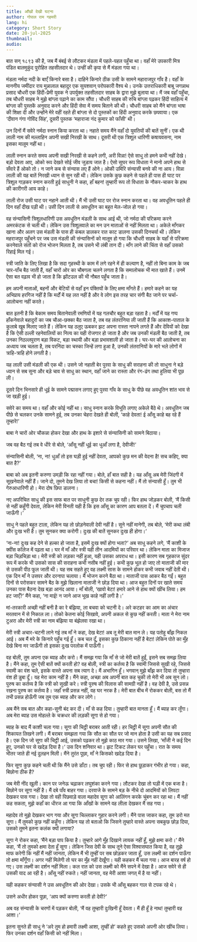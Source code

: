 ```yaml
---
title: आँखों देखी घटना
author: गोपाल राम गहमरी
lang: hi
category: Short Story
date: 20-jul-2025
thumbnail: 
audio: 
---
```


बात सन् १८९३ की है, जब मैं बंबई से लौटकर मंडला में पहले-पहल पहुँचा था। वहाँ मेरे उपकारी मित्र पंडित बालमुकुंद पुरोहित तहसीलदार थे। उन्हीं की कृपा से मैं मंडला गया था।

मंडला नर्मदा नदी के बाएँ किनारे बसा है। दाहिने किनारे ठीक उसी के सामने महाराजपुर गाँव है। वहाँ के माननीय जमींदार राय मुन्नालाल बहादुर एक सुयशवान् परोपकारी वैश्य थे। उनके उत्तराधिकारी बाबू जगन्नाथ प्रसाद चौधरी एक हिंदी-प्रेमी युवक ने उपर्युक्त तहसीलदार साहब के द्वारा मुझे बुलाया था। मैं जब वहाँ पहुँचा, तब चौधरी साहब ने मुझे बांग्ला पढ़ाने का काम सौंपा। चौधरी साहब की रुचि बांग्ला पढ़कर हिंदी साहित्य में बांग्ला की पुस्तकें अनुवाद करने और हिंदी सेवा में समय बिताने की थी। चौधरी साहब को मैंने बांग्ला भाषा की शिक्षा दी और उन्होंने मेरे वहीं रहते ही बांग्ला से दो पुस्तकों का हिंदी अनुवाद करके छपवाया। एक ‘दीवान गंगा गोविंद सिंह’, दूसरी पुस्तक ‘महाराजा नंद कुमार को फाँसी’ थी।

उन दिनों मैं सवेरे नर्मदा स्नान किया करता था। नहाते समय मैंने वहाँ दो युवतियों की बातें सुनीं। एक थी लाली नाम की मल्लाहिन अपनी सखी निरखी के साथ। दूसरी थी एक त्रिशूल धारिणी कषायवसना, नाम इसका मालूम नहीं था।

लाली स्नान करते समय अपनी सखी निरखी से कहने लगी, अरी विन्ना! ऐसे साधु तो हमने कभी नहीं देखे। बड़ो देवता आए, ओको रूप देखते सोई जीव जुडाय जात है। ऐसो सुघर रूप विधाता ने मानो अपने हाथ से सँवारे हैं ओको तो। न जाने कब से संन्यास लए हैं ओने। ओकी उमिरि संन्यासी बनवे की ना आय। विन्ना लाली की यह बातें निरखी ध्यान से सुन रही थी। लेकिन उसके कुछ कहने से पहले ही पास ही घाट पर त्रिशूल गाड़कर स्नान करती हुई साधुनी ने कहा, हाँ बहन! तुम्हारी रूप तो विधाता के नौकर-चाकर के हाथ की कारीगरी आय काहे।

लाली रोज उसी घाट पर नहाने आती थी। मैं भी उसी घाट पर रोज स्नान करता था। वह अवधूतिन पहले ही दिन वहाँ दीख पड़ी थी। उसी दिन लाली से अवधूतिन का बहुत मेल-जोल हो गया।

वह संन्यासिनी त्रिशूलधारिणी उस अवधूतिन मंडली के साथ आई थी, जो नर्मदा की परिक्रमा करने अमरकंटक से चली थी। लेकिन उस त्रिशूलवाले का मन उन माताओं से नहीं मिलता था। अकेले माँगकर खाना और अलग उस मंडली के पास ही कंबल डालकर रात काट डालना उसकी दिनचर्या थी। लेकिन महराजपुर पहुँचने पर जब उस मंडली की संन्यासिनों को मालूम हो गया कि चौधरी साहब के यहाँ से परिक्रमा करनेवाले संतों को रोज भोजन मिलता है, तब उसने भी लंबी तान दी। माँग लाने की चिंता से वहाँ उसको रिहाई मिल गई।

स्त्री जाति के लिए लिखा है कि सदा गृहस्थी के काम में लगे रहने में ही कल्याण है, नहीं तो बिना काम के जब चार-पाँच बैठ जाती हैं, वहाँ चारों ओर का चौबगला चलने लगता है कि समालोचक भी मात खाते हैं। उनमें ऐसा बत वढ़ाव भी हो जाता है कि झोंटउल की भी नौबत पहुँच जाता है।

हम अपनी माताओं, बहनों और बेटियों से वहाँ इन पंक्तियों के लिए क्षमा माँगते हैं। हमारे कहने का यह अभिप्राय हरगिज नहीं है कि मर्दों में यह लत नहीं है और वे लोग इस तरह चार संगी बैठ जाने पर चर्चा-आलोचना नहीं करते।

बात इतनी है कि बेकाम समय बितानेवाली रमणियों में यह गलचौर बहुत बड़ा रहता है। मर्दों में यह गप्प हाँकनेवाले बहादुरों का जब चौआ-छक्का बैठ जाता है, तब वह लंतरानिया ली जाती हैं कि आकाश-पाताल के कुलाबे खूब मिलाए जाते हैं। लेकिन यह ठलुए ऊबकर झट अपना रास्ता नापने लगते हैं और देवियों को देखा है कि ऐसी ठल्ली रहनेवालियों का नित्य का यही रोजगार हो जाता है और जब उनकी मंडली बैठ जाती है, तब उनका निठल्लपुराण बड़ा विकट, बड़ा स्थायी और बड़ा प्रभावशाली हो जाता है। घर-घर की आलोचना का अध्याय जब चलता है, तब परनिंदा का चस्का जिन्हें लगा हुआ है, उनकी लंतरानियों के मारे भले लोगों में त्राहि-त्राहि होने लगती है।

यह लाली उसी मंडली की एक थी। उसने जो नहाती बेर पुरवा के साधु की सराहना की तो साधुना ने बडे़ ध्यान से सब सुना और बडे़ चाव से साधु का स्थान, वहाँ जाने का रास्ता और रंग-ढंग तथा हुलिया भी पूछ ली।


दूसरे दिन भिनसारे ही धूई के सामने पद्मासन लगाए हुए पुरवा गाँव के साधु के पीछे वह अवधूतिन शांत भाव से जा खड़ी हुई।

सवेरे का समय था। वहाँ और कोई नहीं था। साधु स्नान करके विभूति लगाए अकेले बैठे थे। अवधूतिन जब पीछे से चलकर उनके सामने हुई, तब उनका चेहरा देखते ही बोली, ‘काहे देवता! ई आँसू काहे बह रहे हैं तुम्हारे!’

बाबा ने चारों ओर चौकन्ना होकर देखा और हाथ के इशारे से संन्यासिनी को सामने बिठाया।

जब वह बैठ गई तब वे धीरे से बोले, ‘आँसू नहीं धूई का धुआँ लगा है, देवीजी!’

संन्यासिनी बोली, ‘ना, ना! धुआँ तो इस घड़ी हुई नहीं देवता, आपको कुछ मन की वेदना है! सच कहिए, क्या बात है?’

बाबा को अब इतनी करुणा उमड़ी कि रहा नहीं गया। बोले, हाँ बात सही है। यह आँसू अब मेरी जिंदगी में सूखनेवाले नहीं हैं। जाने दो, तुमने देख लिया तो बचा! किसी से कहना नहीं। मैं तो संन्यासी हूँ। तुम भी गेरुआधारिणी हो। मेरा दोष छिपा डालना।

नए अपरिचित साधु की इस साफ बात पर साधुनी कुछ देर तक चुप रही। फिर हाथ जोड़कर बोली, ‘मैं किसी से नहीं कहूँगी देवता, लेकिन मेरी विनती यही है कि इस आँसू का कारण आप बतला दें। मैं चुपचाप चली जाऊँगी।’

साधु ने पहले बहुत टाला, लेकिन यह तो छोड़नेवाली देवी नहीं है। सुने नहीं मानेगी, तब बोले, ‘मेरी कथा लंबी और दुःख भरी है। तुम सुनकर क्या करोगी। दुःख की बातें सुनकर दुःख ही होगा।’

‘ना-ना! दुःख कह देने से हल्का हो जाता है, इसमें दुःख क्यों होगा भला?’ अब साधु कहने लगे, ‘मैं काशी के क्वींस कॉलेज में पढ़ता था। घर में माँ और स्त्री यही तीन आदमियों का परिवार था। लेकिन माता का मिजाज बड़ा चिड़चिड़ा था। मेरी स्त्री को लड़का नहीं हुआ, यही उसका अपराध था। इसी कारण सब गृहकाज सुंदर रूप में करके भी उसको सास की सराहना कभी नसीब नहीं हुई। कभी कुछ भूल हो जाए तो माताजी की मार से उसकी पीठ फूल जाती थी। यह सब सहते हुए वह लक्ष्मी सास के सामने होकर कभी जवाब नहीं देती थी। एक दिन माँ ने उसपर और दरनापा चलाया। मैं भोजन करने बैठा था। माताजी पास आकर बैठ गईं। बहुत दिनों से परोसकर सामने बैठ के मुझे खिलाना माताजी ने छोड़ दिया था। आज बहुत दिनों पर खाते समय उनका पास बैठना देख बड़ा आनंद आया। माँ बोली, ‘खावो बेटा! हमारे आने से हाथ क्यों खींच लिया। हम हट जाएँ?’ मैंने कहा, ‘ना माई! न जाने आज भूख काहे नहीं लगी है।’

मां-तरकारी अच्छी नहीं बनी है का रे बंझिया, ला बचवा को चटनी दे। अरे कटहर का आम का अंचार मरतवान में से निकाल ला। तोको केतना कोई सिखावे, अपनी अकल से कुछ नहीं करती। माता ने मेरा नाम टुअरा और मेरी स्त्री का नाम बंझिया या बंझेलवा रखा था।

मेरी स्त्री अचार-चटनी लाने गई तब माँ ने कहा, देख बेटा! अब तू मेरी बात मान ले। यह पतोहू बाँझ निकल आई। अब मैं मरे के किनारे पहुँच गई हूँ। कब चल दूँ, इसका कुछ ठिकाना नहीं है बेटा! लेकिन पोते का मुँह देखे बिना मर जाऊँगी तो इसका दुःख परलोक में पाऊँगी।

वह बोली, तुम अपना एक ब्याह और करो। मैं समझ गया कि माँ से जो मेरी बातें हुईं, इसने सब समझ लिया है। मैंने कहा, तुम ऐसी बातें क्यों करती हो? वह बोली, स्त्री का कर्तव्य है कि स्वामी जिससे सुखी रहे, जिससे स्वामी का वंश चले, इसके वास्ते अपना सब त्याग दे। मैं अभागिन हूँ। भगवान् मुझे बाँझ कर दिया तो तुम्हारा वंश ही डुबा दूँ। यह मेरा काम नहीं है। मैंने कहा, अच्छा अब अपनी बात कह चुकी तो मेरी भी अब सुन लो। पुरुष का कर्तव्य है कि स्त्री को सुखी करे। स्त्री पुरुष की विलास की सामग्री नहीं है। वह देवी है, उसे प्रसन्न रखना पुरुष का कर्तव्य है। जहाँ स्त्री प्रसन्न नहीं, वह घर नरक है। मेरी बात बीच में रोककर बोली, बस तो मैं तभी प्रसन्न होऊँगी जब तुम एक ब्याह और कर लोगे।

अब मैंने सब बात और कहा-सुनी बंद कर दी। माँ से कह दिया। तुम्हारी बात मानता हूँ। मैं ब्याह कर लूँगा। अब मेरा ब्याह उस मोहल्ले के चक्रधर की लड़की सूगा से हो गया।

ब्याह के बाद मैं काशी चला गया। सूगा की चिट्ठी बराबर आती रही। हर चिट्ठी में सूगा अपनी सौत की शिकायत लिखने लगी। मैं बराबर समझता गया कि सौत का सौत पर जो मान होता है उसी का यह सब प्रसाद है। एक दिन जो सूगा की चिट्ठी आई, उसको पढ़कर तो मुझे काठ मार गया। उसने लिखा, ‘माँजी ने कई दिन हुए, उनको घर से खदेड़ दिया है।’ उस दिन शनिवार था। झट टिकट लेकर घर पहुँचा। रात के समय भीतर जाते ही नई दुलहन मिली। मैंने तुरंत पूछा, माँ ने किसको खदेड़ दिया है।

फिर सूगा कुछ कहने चली थी कि मैंने उसे डाँटा। तब चुप रही। फिर से हाथ छुड़ाकर गंभीर हो गया। कहा, बिछोना ठीक है?


जब मेरी नींद खुली। कान पर जनेऊ चढ़ाकर लघुशंका करने गया। लौटकर देखा तो घड़ी में एक बजा है। बिछोने पर सूगा नहीं है। मैं दबे पाँव बाहर गया। दरवाजे के सामने बड़ के नीचे दो आदमियों को लिपटा देखकर पास गया। देखा तो वही पिछवाड़े वाला महादेव सूगा को आलिंगन करके चुंबन कर रहा था। मैं नहीं कह सकता, मुझे कहाँ का धीरज आ गया कि आँखों के सामने वह लीला देखकर मैं सह गया।

महादेव तो मुझे देखकर भाग गया और सूगा चिल्लाकर गुहार करने लगी। मैंने पास जाकर कहा, तुम डरो मत सूगा। मैं तुमको कुछ नहीं कहूँगा। लेकिन यह तो बताओ कि जिसने तुम्हारे वास्ते अपना सबकुछ छोड़ दिया, उसको तुमने इतना कलंक क्यों लगाया?

सूगा ने रोकर कहा, ‘मैंने बड़ा पाप किया है। तुम्हारे आगे मुँह दिखाने लायक नहीं हूँ, मुझे क्षमा करो।’ मैंने कहा, ‘मैं तो तुमको क्षमा देता हूँ सूगा। लेकिन जिस देवी के साथ तूने ऐसा विश्वासघात किया है, वह तुझे माफ करेगी कि नहीं मैं नहीं जानता, लेकिन मैं भी तुम्हीं पर सब छोड़कर जाता हूँ, उस लक्ष्मी का दर्शन पाऊँगा तो क्षमा माँगूँगा। अगर नहीं मिलेगी तो घर का मुँह नहीं देखूँगा। यही कहकर मैं चला गया। आज बारह वर्ष हो गए। उस लक्ष्मी का दर्शन नहीं मिला। कल रात को उस लक्ष्मी को मैंने सपने में देखा है। आज सवेरे से ही उसकी याद आ रही है। आँसू नहीं रुकते। नहीं जानता, वह मेरी आशा जगत् में है या नहीं।

यही कहकर संन्यासी ने उस अवधूतिन की ओर देखा। उसके भी आँसू बहकर गाल से टपक रहे थे।

उसने अधीर होकर पूछा, ‘आप क्यों करुणा करती हो देवी?’

अब वह संन्यासी के चरणों में पड़कर बोली, ‘मैं वह तुम्हारी दुःखिनी हूँ देवता। मैं ही हूँ हे नाथ! तुम्हारी वह आशा।’

इतना सुनते ही साधु ने ‘अरे तुम हो हमारी लक्ष्मी आशा, तुम्हीं हो’ कहते हुए उसको अपनी ओर खींच लिया। फिर उनका दर्शन वहाँ किसी को नहीं मिला।